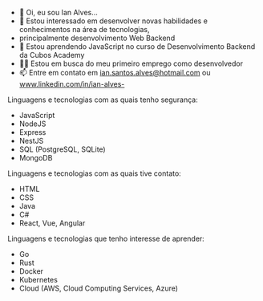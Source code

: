 - 👋 Oi, eu sou Ian Alves...
- 👀 Estou interessado em desenvolver novas habilidades e conhecimentos na área de tecnologias, 
- principalmente desenvolvimento Web Backend
- 🌱 Estou aprendendo JavaScript no curso de Desenvolvimento Backend da Cubos Academy
- 👨‍💻 Estou em busca do meu primeiro emprego como desenvolvedor
- 📫 Entre em contato em ian.santos.alves@hotmail.com ou www.linkedin.com/in/ian-alves-

Linguagens e tecnologias com as quais tenho segurança:
- JavaScript
- NodeJS
- Express
- NestJS
- SQL (PostgreSQL, SQLite)
- MongoDB

Linguagens e tecnologias com as quais tive contato:
- HTML
- CSS
- Java
- C#
- React, Vue, Angular

Linguagens e tecnologias que tenho interesse de aprender:
- Go
- Rust
- Docker
- Kubernetes
- Cloud (AWS, Cloud Computing Services, Azure)

<!---
ialvs/ialvs is a ✨ special ✨ repository because its `README.md` (this file) appears on your GitHub profile.
You can click the Preview link to take a look at your changes.
--->
